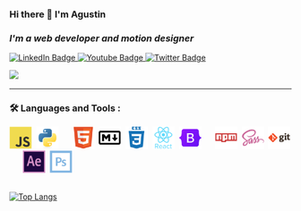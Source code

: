### Hi there 👋  I'm Agustin
### *I'm a web developer and motion designer*
<div id="badges">
  <a href="https://www.linkedin.com/in/agust%C3%ADn-rojas-molina-b475b1165/">
    <img src="https://img.shields.io/badge/LinkedIn-blue?style=for-the-badge&logo=linkedin&logoColor=white" alt="LinkedIn Badge"/>
  </a>
  <a href="your-youtube-URL">
    <img src="https://img.shields.io/badge/YouTube-red?style=for-the-badge&logo=youtube&logoColor=white" alt="Youtube Badge"/>
  </a>
  <a href="https://twitter.com/Caracolaracol">
    <img src="https://img.shields.io/badge/Twitter-blue?style=for-the-badge&logo=twitter&logoColor=white" alt="Twitter Badge"/>
  </a>

  ![](https://komarev.com/ghpvc/?username=Caracolaracol&color=dc143c)
</div>




___
### :hammer_and_wrench: Languages and Tools :


<div>
  <img src="https://github.com/devicons/devicon/blob/master/icons/javascript/javascript-original.svg" title="JavaScript" alt="JavaScript" width="40" height="40"/>&nbsp;
  <img src="https://github.com/devicons/devicon/blob/master/icons/python/python-original.svg" title="python" **alt="Git" width="40" height="40"/>&nbsp;&nbsp;&nbsp;&nbsp;&nbsp;
  <img src="https://github.com/devicons/devicon/blob/master/icons/html5/html5-original.svg" title="HTML5" alt="HTML" width="40" height="40"/>&nbsp;
  <img src="https://github.com/devicons/devicon/blob/master/icons/markdown/markdown-original.svg" title="Md" alt="Md" width="40" height="40"/>&nbsp;
  <img src="https://github.com/devicons/devicon/blob/master/icons/css3/css3-plain-wordmark.svg"  title="CSS3" alt="CSS" width="40" height="40"/>&nbsp;
  <img src="https://github.com/devicons/devicon/blob/master/icons/react/react-original-wordmark.svg" title="React" alt="React" width="40" height="40"/>&nbsp;
  <img src="https://github.com/devicons/devicon/blob/master/icons/bootstrap/bootstrap-original.svg" title="bootstrap" **alt="Git" width="40" height="40"/>&nbsp;&nbsp;&nbsp;&nbsp;&nbsp;
  <img src="https://github.com/devicons/devicon/blob/master/icons/npm/npm-original-wordmark.svg" title="npm" **alt="Git" width="40" height="40"/>&nbsp;
  <img src="https://github.com/devicons/devicon/blob/master/icons/sass/sass-original.svg" title="Git" **alt="sass" width="40" height="40"/>&nbsp;
  <img src="https://github.com/devicons/devicon/blob/master/icons/git/git-original-wordmark.svg" title="Git" **alt="Git" width="40" height="40"/>&nbsp;&nbsp;&nbsp;&nbsp;&nbsp;
  <img src="https://github.com/devicons/devicon/blob/master/icons/aftereffects/aftereffects-original.svg" title="after effects" **alt="Git" width="40" height="40"/>&nbsp;
  <img src="https://github.com/devicons/devicon/blob/master/icons/photoshop/photoshop-line.svg" title="Photoshop" **alt="Git" width="40" height="40"/>
  
  
</div>

<br>

[![Top Langs](https://github-readme-stats.vercel.app/api/top-langs/?username=Caracolaracol&theme=material-palenight&layout=compact)](https://github.com/anuraghazra/github-readme-stats)


<!--
**Caracolaracol/Caracolaracol** is a ✨ _special_ ✨ repository because its `README.md` (this file) appears on your GitHub profile.

Here are some ideas to get you started:

- 🔭 I’m currently working on ...
- 🌱 I’m currently learning ...
- 👯 I’m looking to collaborate on ...
- 🤔 I’m looking for help with ...
- 💬 Ask me about ...
- 📫 How to reach me: ...
- 😄 Pronouns: ...
- ⚡ Fun fact: ...
-->
